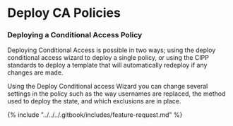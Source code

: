 # Deploy CA Policies

### Deploying a Conditional Access Policy

Deploying Conditional Access is possible in two ways; using the deploy conditional access wizard to deploy a single policy, or using the CIPP standards to deploy a template that will automatically redeploy if any changes are made.

Using the Deploy Conditional access Wizard you can change several settings in the policy such as the way usernames are replaced, the method used to deploy the state, and which exclusions are in place.



{% include "../../../.gitbook/includes/feature-request.md" %}
